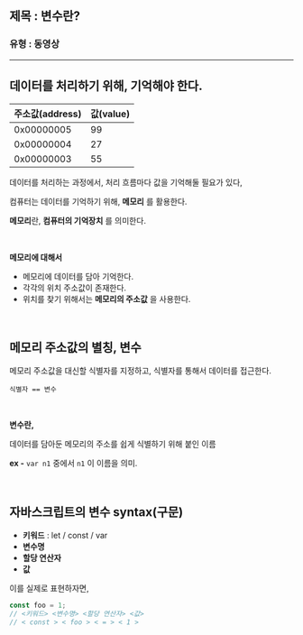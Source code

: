 ## 제목 : 변수란?

### 유형 : 동영상

---

## 데이터를 처리하기 위해, 기억해야 한다.

| 주소값(address) | 값(value) |
|--------------|----------|
| 0x00000005   | 99       |
| 0x00000004   | 27       |
| 0x00000003   | 55       |

데이터를 처리하는 과정에서, 처리 흐름마다 값을 기억해둘 필요가 있다,

컴퓨터는 데이터를 기억하기 위해, **메모리** 를 활용한다.

**메모리**란, **컴퓨터의 기억장치** 를 의미한다.

<br/>

**메모리에 대해서**

* 메모리에 데이터를 담아 기억한다.
* 각각의 위치 주소값이 존재한다.
* 위치를 찾기 위해서는 **메모리의 주소값** 을 사용한다.

<br/>

## 메모리 주소값의 별칭, 변수

메모리 주소값을 대신할 식별자를 지정하고, 식별자를 통해서 데이터를 접근한다.

`식별자 == 변수`

<br/>

**변수란,**

데이터를 담아둔 메모리의 주소를 쉽게 식별하기 위해 붙인 이름

**ex -** `var n1` 중에서 `n1` 이 이름을 의미.

<br/>

## 자바스크립트의 변수 syntax(구문)

* **키워드** : let / const / var
* **변수명**
* **할당 연산자**
* **값**

이를 실제로 표현하자면,

```js
const foo = 1;
// <키워드> <변수명> <할당 연산자> <값>
// < const > < foo > < = > < 1 >
```



